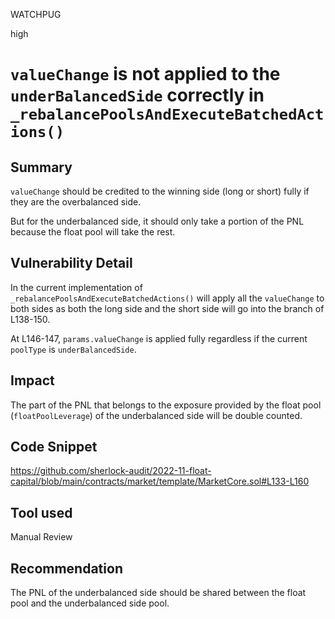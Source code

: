 WATCHPUG

high

# `valueChange` is not applied to the `underBalancedSide` correctly in `_rebalancePoolsAndExecuteBatchedActions()`

## Summary

`valueChange` should be credited to the winning side (long or short) fully if they are the overbalanced side.

But for the underbalanced side, it should only take a portion of the PNL because the float pool will take the rest.

## Vulnerability Detail

In the current implementation of `_rebalancePoolsAndExecuteBatchedActions()` will apply all the `valueChange` to both sides as both the long side and the short side will go into the branch of L138-150.

At L146-147, `params.valueChange` is applied fully regardless if the current `poolType` is `underBalancedSide`.

## Impact

The part of the PNL that belongs to the exposure provided by the float pool (`floatPoolLeverage`)  of the underbalanced side will be double counted.

## Code Snippet

https://github.com/sherlock-audit/2022-11-float-capital/blob/main/contracts/market/template/MarketCore.sol#L133-L160

## Tool used

Manual Review

## Recommendation

The PNL of the underbalanced side should be shared between the float pool and the underbalanced side pool.